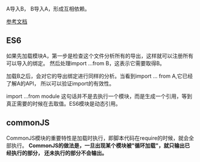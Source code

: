 A导入B， B导入A，形成互相依赖。

  [参考文档](http://www.ruanyifeng.com/blog/2015/11/circular-dependency.html)


## ES6 

  如果先加载模块A，第一步是检查这个文件分析所有的导出，这样就可以注册所有可以导入的绑定。
  然后处理import ...from B，这表示它需要取得B。

  加载B之后，会对它的导出绑定进行同样的分析。当看到import ... from A,它已经了解A的API，
  所以可以验证import的有效性。
  
  import ...from module 这句话并不是去执行一个模块，而是生成一个引用，等到真正需要的时候在去取值。ES6模块是动态引用。

## commonJS

CommonJS模块的重要特性是加载时执行，即脚本代码在require的时候，就会全部执行。
**CommonJS的做法是，一旦出现某个模块被"循环加载"，就只输出已经执行的部分，
还未执行的部分不会输出。**